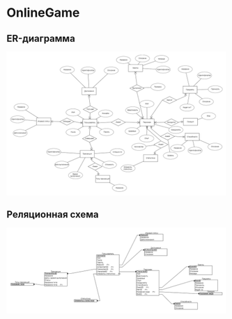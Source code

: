 # OnlineGame

## ER-диаграмма
![ER-diagram](https://github.com/bigwitch3r/OnlineGame/blob/main/ER-%D0%B4%D0%B8%D0%B0%D0%B3%D1%80%D0%B0%D0%BC%D0%BC%D0%B0.png)
## Реляционная схема
![Relational Schema](https://github.com/bigwitch3r/OnlineGame/blob/main/%D0%A0%D0%B5%D0%BB%D1%8F%D1%86%D0%B8%D0%BE%D0%BD%D0%BD%D0%B0%D1%8F%20%D1%81%D1%85%D0%B5%D0%BC%D0%B0.png)

